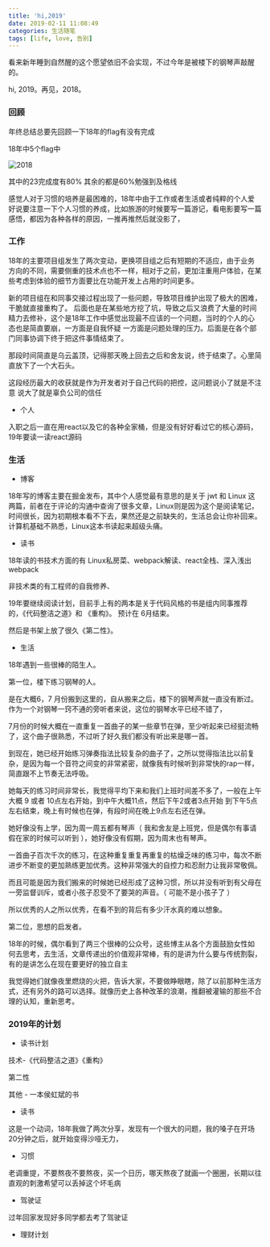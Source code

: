 ```yaml
---
title: 'hi,2019'
date: 2019-02-11 11:08:49
categories: 生活随笔
tags: [life, love, 告别]
---
```


看来新年睡到自然醒的这个愿望依旧不会实现，不过今年是被楼下的钢琴声敲醒的。

hi, 2019。再见，2018。

<!-- more -->

### 回顾

年终总结总要先回顾一下18年的flag有没有完成

18年中5个flag中 

![2018](https://user-gold-cdn.xitu.io/2019/2/12/168dfb5291a8af48?w=900&h=798&f=png&s=85734)

其中的23完成度有80% 其余的都是60%勉强到及格线

感觉人对于习惯的培养是最困难的，18年中由于工作或者生活或者纯粹的个人爱好说要注意一下个人习惯的养成，比如旅游的时候要写一篇游记，看电影要写一篇感悟，都因为各种各样的原因，一推再推然后就没影了，

### 工作

18年的主要项目组发生了两次变动，更换项目组之后有短期的不适应，由于业务方向的不同，需要侧重的技术点也不一样，相对于之前，更加注重用户体验，在某些考虑到体验的细节方面要比在功能开发上占用的时间更多。

新的项目组在和同事交接过程出现了一些问题，导致项目维护出现了极大的困难，干脆就直接重构了。 后面也是在某些地方挖了坑，导致之后又浪费了大量的时间精力去修补，这个是18年工作中感觉出现最不应该的一个问题，当时的个人的心态也是简直要崩，一方面是自我怀疑 一方面是问题处理的压力。后面是在各个部门同事协调下终于把这件事情结束了。

那段时间简直是乌云盖顶，记得那天晚上回去之后和舍友说，终于结束了。心里简直放下了一个大石头。

这段经历最大的收获就是作为开发者对于自己代码的把控，这问题说小了就是不注意 说大了就是辜负公司的信任

* 个人

入职之后一直在用react以及它的各种全家桶，但是没有好好看过它的核心源码，19年要读一读react源码

### 生活

* 博客

18年写的博客主要在掘金发布，其中个人感觉最有意思的是关于 jwt 和 Linux 这两篇，前者在于评论的沟通中查询了很多文章，Linux则是因为这个是阅读笔记，时间很长，因为初期根本看不下去，果然还是之前缺失的，生活总会让你补回来。计算机基础不熟悉，Linux这本书读起来超级头痛。

* 读书

18年读的书技术方面的有 Linux私房菜、webpack解读、react全栈、深入浅出webpack

非技术类的有工程师的自我修养、

19年要继续阅读计划，目前手上有的两本是关于代码风格的书是组内同事推荐的，《代码整洁之道》和 《重构》。 预计在 6月结束。

然后是书架上放了很久《第二性》。 


* 生活

18年遇到一些很棒的陌生人。

第一位，楼下练习钢琴的人。 

是在大概6，7 月份搬到这里的，自从搬来之后，楼下的钢琴声就一直没有断过。 作为一个对钢琴一窍不通的旁听者来说，这位的钢琴水平已经不错了，

7月份的时候大概在一直重复一首曲子的某一些章节在弹，至少听起来已经挺流畅了，这个曲子很熟悉，不过听了好久我们都没有听出来是哪一首。

到现在，她已经开始练习弹奏指法比较复杂的曲子了，之所以觉得指法比以前复杂，是因为每一个音符之间变的非常紧密，就像我有时候听到非常快的rap一样，简直跟不上节奏无法呼吸。

她每天的练习时间非常长，我觉得平均下来和我们上班时间差不多了，一般在上午大概 9 或者 10点左右开始，到中午大概11点，然后下午2或者3点开始 到下午5点左右结束，晚上有时候也在弹，有段时间在晚上9点左右还在弹。

她好像没有上学，因为周一周五都有琴声（ 我和舍友是上班党，但是偶尔有事请假在家的时候可以听到 ），她好像没有假期，因为周末也有琴声。

一首曲子百次千次的练习，在这种重复重复再重复的枯燥乏味的练习中，每次不断进步不断变的更加熟练更加优秀。这种非常强大的自控力和忍耐力让我非常敬佩。

而且可能是因为我们搬来的时候她已经形成了这种习惯，所以并没有听到有父母在一旁监督训斥，或者小孩子忍受不了要哭的声音。（ 可能不是小孩子了 ）

所以优秀的人之所以优秀，在看不到的背后有多少汗水真的难以想象。

第二位，思想的启发者。

18年的时候，偶尔看到了两三个很棒的公众号，这些博主从各个方面鼓励女性如何去思考，去生活，文章传递出的价值观非常棒，有的是讲为什么要与传统割裂，有的是讲怎么在现在要更好的独立自主

我觉得她们就像夜里燃烧的火把，告诉大家，不要做睁眼瞎，除了以前那种生活方式，还有另外的路可以选择。就像历史上各种改革的浪潮，推翻被灌输的那些不合理的认知，重新思考。

### 2019年的计划

* 读书计划

技术-《代码整洁之道》《重构》

第二性

其他 - 一本侯虹斌的书

* 读书

这是一个动词，18年我做了两次分享，发现有一个很大的问题，我的嗓子在开场20分钟之后，就开始变得沙哑无力，

* 习惯

老调重提，不要熬夜不要熬夜，买一个日历，哪天熬夜了就画一个圈圈，长期以往直观的刺激希望可以丢掉这个坏毛病

* 驾驶证

过年回家发现好多同学都去考了驾驶证

* 理财计划